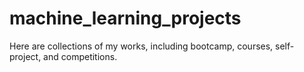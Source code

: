 # machine_learning_projects

Here are collections of my works, including bootcamp, courses, self-project, and competitions.
